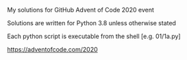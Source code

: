 My solutions for GitHub Advent of Code 2020 event

Solutions are written for Python 3.8 unless otherwise stated

Each python script is executable from the shell [e.g. 01/1a.py]

https://adventofcode.com/2020
